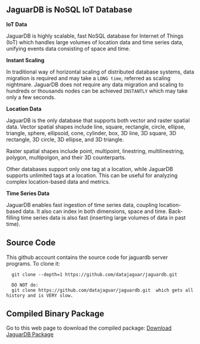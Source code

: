 
## JaguarDB is NoSQL IoT Database ##

**IoT Data**

JaguarDB is highly scalable, fast NoSQL database for Internet of Things (IoT) which handles large volumes of
location data and time series data, unifying events data consisting of space and time.

**Instant Scaling**

In traditional way of horizontal scaling of distributed database systems, data migration is required and may
take a `LONG time`, referred as scaling nightmare. JaguarDB does not require any data migration and 
scaling to hundreds or thousands nodes
can be achieved `INSTANTLY` which may take only a few seconds.

**Location Data**

JaguarDB is the only database that supports both vector and raster spatial data.
Vector spatial shapes include line, square, rectangle, circle, ellipse, triangle, sphere, ellipsoid, cone,
cylinder, box, 3D line, 3D square, 3D rectangle, 3D circle, 3D ellipse, and 3D triangle.

Raster spatial shapes include point, multipoint, linestring, multilinestring, polygon, multipolgon, 
and their 3D counterparts. 

Other databases support only one tag at a location, while JaguarDB supports unlimited tags at a location.
This can be useful for analyzing complex location-based data and metrics.

**Time Series Data**

JaguarDB enables fast ingestion of time series data, coupling location-based data. It also can index in both dimensions, 
space and time. Back-filling time series data is also fast (inserting large volumes of data in past time).

## Source Code ##
This github account contains the source code for jaguardb server programs. To clone it:

```
  git clone --depth=1 https://github.com/datajaguar/jaguardb.git

  DO NOT do: 
  git clone https://github.com/datajaguar/jaguardb.git  which gets all history and is VERY slow.
```


## Compiled Binary Package ##
Go to this web page to download the compiled package:  [Download JaguarDB Package](http://www.jaguardb.com/download.php)


